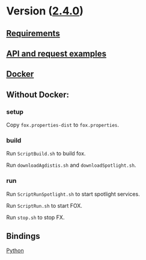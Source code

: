 [8]: https://github.com/AKSW/FOX/releases/tag/v2.3.0
[9]: https://github.com/AKSW/FOX
[5]: ./requests.md
[6]: ./requirements.md
[7]: ../docker
[8]: https://github.com/earthquakesan/fox-py

# Version ([2.4.0][9])



## [Requirements][6]

## [API and request examples][5]

## [Docker][7]



## Without Docker:
### setup
Copy `fox.properties-dist` to `fox.properties`.

### build
Run `ScriptBuild.sh`  to build fox.

Run `downloadAgdistis.sh` and  `downloadSpotlight.sh`.

### run

Run `ScriptRunSpotlight.sh` to start spotlight services.

Run `ScriptRun.sh` to start FOX.

Run `stop.sh` to stop FX.


## Bindings

[Python][7]


<!--
## Old Version ([2.3.0][8])

### Build:

Copy `fox.properties-dist` to `fox.properties` and run `./build.sh`.

Now, the release is ready in the `release` folder, `cd release`.

### Run:

Copy `fox.properties-dist` to `fox.properties` and run `run.sh`  to start the server.

To close the server, run `close.sh`.
-->
